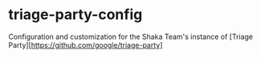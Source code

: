 # triage-party-config
Configuration and customization for the Shaka Team's instance of [Triage Party][https://github.com/google/triage-party]
